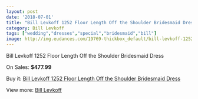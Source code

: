 ```yaml
---
layout: post
date: '2018-07-01'
title: "Bill Levkoff 1252 Floor Length Off the Shoulder Bridesmaid Dress"
category: Bill Levkoff
tags: ["wedding","dresses","special","bridesmaid","bill"]
image: http://img.eudances.com/19769-thickbox_default/bill-levkoff-1252-floor-length-off-the-shoulder-bridesmaid-dress.jpg
---
```

Bill Levkoff 1252 Floor Length Off the Shoulder Bridesmaid Dress

On Sales: **$477.99**
<a href="https://www.eudances.com/en/bill-levkoff/5878-bill-levkoff-1252-floor-length-off-the-shoulder-bridesmaid-dress.html"><amp-img layout="responsive" width="600" height="600" src="//img.eudances.com/19769-thickbox_default/bill-levkoff-1252-floor-length-off-the-shoulder-bridesmaid-dress.jpg" alt="Bill Levkoff 1252 Floor Length Off the Shoulder Bridesmaid Dress 0" /></a>
<a href="https://www.eudances.com/en/bill-levkoff/5878-bill-levkoff-1252-floor-length-off-the-shoulder-bridesmaid-dress.html"><amp-img layout="responsive" width="600" height="600" src="//img.eudances.com/19770-thickbox_default/bill-levkoff-1252-floor-length-off-the-shoulder-bridesmaid-dress.jpg" alt="Bill Levkoff 1252 Floor Length Off the Shoulder Bridesmaid Dress 1" /></a>

Buy it: [Bill Levkoff 1252 Floor Length Off the Shoulder Bridesmaid Dress](https://www.eudances.com/en/bill-levkoff/5878-bill-levkoff-1252-floor-length-off-the-shoulder-bridesmaid-dress.html "Bill Levkoff 1252 Floor Length Off the Shoulder Bridesmaid Dress")

View more: [Bill Levkoff](https://www.eudances.com/en/57-bill-levkoff "Bill Levkoff")